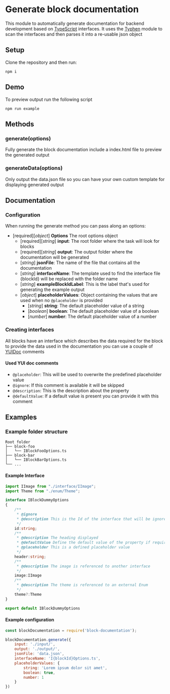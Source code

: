 # Generate block documentation
This module to automatically generate documentation for backend development based on [TypeScript](https://www.typescriptlang.org/) interfaces. It uses the [Typhen](https://github.com/shiwano/typhen) module to scan the interfaces and then parses it into a re-usable json object 

## Setup
Clone the repository and then run:

```
npm i
```
## Demo
To preview output run the following script

```
npm run example
```

## Methods
### generate(options)
Fully generate the block documentation include a index.html file to preview the generated output
### generateData(options)
Only output the data.json file so you can have your own custom template for displaying generated output

## Documentation
### Configuration
When running the generate method you can pass along an options:

- [required][*object*] **Options** The root options object
	- [required][*string*] **input**: The root folder where the task will look for blocks
	- [required][*string*] **output**: The output folder where the documentation will be generated
	- [*string*] **jsonFile**: The name of the file that contains all the documentation
	- [*string*] **interfaceName**: The template used to find the interface file {blockId} will be replaced with the folder name
	- [*string*] **exampleBlockIdLabel**: This is the label that's used for generating the example output
	- [*object*] **placeholderValues**: Object containing the values that are used when no ``@placeholder`` is provided
		- [*string*] **string**: The default placeholder value of a string
		- [*boolean*] **boolean**: The default placeholder value of a boolean
		- [*number*] **number**: The default placeholder value of a number

### Creating interfaces
All blocks have an interface which describes the data required for the block to provide the data used in the documentation you can use a couple of [YUIDoc](http://yui.github.io/yuidoc/) comments

#### Used YUI doc comments
* ``@placeholder``: This will be used to overwrite the predefined placeholder value
* ``@ignore``: If this comment is available it will be skipped
* ``@description``: This is the description about the property
* ``@defaultValue``: If a default value is present you can provide it with this comment

## Examples
### Example folder structure
    Root folder
    ├── block-foo
    │   └── IBlockFooOptions.ts
    ├── block-bar
    │   └── IBlockBarOptions.ts
    └── ...
    
#### Example Interface
```typescript
import IImage from "./interface/IImage";
import Theme from "./enum/Theme";

interface IBlockDummyOptions
{
	/**
	 * @ignore
	 * @description This is the Id of the interface that will be ignored by the generate task
	 */
	id:string;
	/**
	 * @description The heading displayed
	 * @defaultValue Define the default value of the property if required
	 * @placeholder This is a defined placeholder value
	 */
	header:string;
	/**
	 * @description The image is referenced to another interface
	 */
	image:IImage
	/**
	 * @description The theme is referenced to an external Enum
	 */
	theme?:Theme
}

export default IBlockDummyOptions
```

#### Example configuration
```javascript
const blockDocumentation = require('block-documentation');

blockDocumentation.generate({
    input: './input/',
    output: './output/',
    jsonFile: 'data.json',
    interfaceName: 'I{blockId}Options.ts',
    placeholderValues: {
        string: 'Lorem ipsum dolor sit amet',
        boolean: true,
        number: 1
    }
})
```
